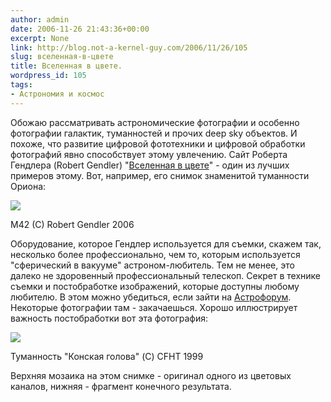 ```yaml
---
author: admin
date: 2006-11-26 21:43:36+00:00
excerpt: None
link: http://blog.not-a-kernel-guy.com/2006/11/26/105
slug: вселенная-в-цвете
title: Вселенная в цвете.
wordpress_id: 105
tags:
- Астрономия и космос
---
```


Обожаю рассматривать астрономические фотографии и особенно фотографии галактик, туманностей и прочих deep sky объектов. И похоже, что развитие цифровой фототехники и цифровой обработки фотографий явно способствует этому увлечению. Сайт Роберта Гендлера (Robert Gendler) "[Вселенная в цвете](http://www.robgendlerastropics.com)" - один из лучших примеров этому. Вот, например, его снимок знаменитой туманности Ориона:

[![](http://blog.not-a-kernel-guy.com/wp-content/uploads/2006/11/M42HeartNMSS.jpg)](http://www.robgendlerastropics.com/M42HeartNM.html)

M42 (C) Robert Gendler 2006

Оборудование, которое Гендлер используется для съемки, скажем так, несколько более профессионально, чем то, которым используется "сферический в вакууме" астроном-любитель. Тем не менее, это далеко не здоровенный профессиональный телескоп. Секрет в технике съемки и постобработке изображений, которые доступны любому любителю. В этом можно убедиться, если зайти на [Астрофорум](http://www.astronomy.ru/forum/index.php/board,8.0.html). Некоторые фотографии там - закачаешься. Хорошо иллюстрирует важность постобработки вот эта фотография:

[![](http://blog.not-a-kernel-guy.com/wp-content/uploads/2006/11/barnard33.jpeg)](http://www.astronomy.ru/forum/index.php/topic,11657.msg377778.html#msg377778)

Туманность "Конская голова" (C) CFHT 1999

Верхняя мозаика на этом снимке - оригинал одного из цветовых каналов, нижняя - фрагмент конечного результата. 
